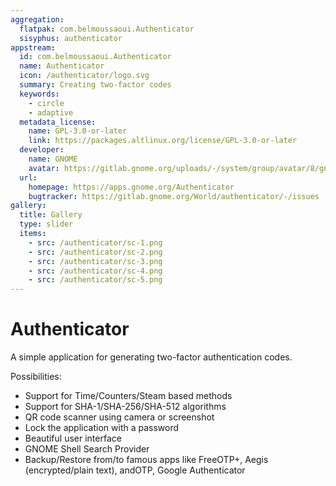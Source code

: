 ```yaml
---
aggregation:
  flatpak: com.belmoussaoui.Authenticator
  sisyphus: authenticator
appstream:
  id: com.belmoussaoui.Authenticator
  name: Authenticator
  icon: /authenticator/logo.svg
  summary: Creating two-factor codes
  keywords:
    - circle
    - adaptive
  metadata_license:
    name: GPL-3.0-or-later
    link: https://packages.altlinux.org/license/GPL-3.0-or-later
  developer:
    name: GNOME
    avatar: https://gitlab.gnome.org/uploads/-/system/group/avatar/8/gnomelogo.png?width=48
  url:
    homepage: https://apps.gnome.org/Authenticator
    bugtracker: https://gitlab.gnome.org/World/authenticator/-/issues
gallery:
  title: Gallery
  type: slider
  items:
    - src: /authenticator/sc-1.png
    - src: /authenticator/sc-2.png
    - src: /authenticator/sc-3.png
    - src: /authenticator/sc-4.png
    - src: /authenticator/sc-5.png
---
```


# Authenticator

A simple application for generating two-factor authentication codes.

Possibilities:

- Support for Time/Counters/Steam based methods
- Support for SHA-1/SHA-256/SHA-512 algorithms
- QR code scanner using camera or screenshot
- Lock the application with a password
- Beautiful user interface
- GNOME Shell Search Provider
- Backup/Restore from/to famous apps like FreeOTP+, Aegis (encrypted/plain text), andOTP, Google Authenticator

<AGWGallery />

<!--@include: @en/apps/.parts/install/content-repo.md-->
<!--@include: @en/apps/.parts/install/content-flatpak.md-->
